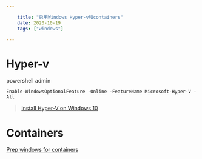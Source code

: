 ```yaml
---

    title: "启用Windows Hyper-v和containers"
    date: 2020-10-19
    tags: ["windows"]

---
```

# Hyper-v
powershell admin
```commandline
Enable-WindowsOptionalFeature -Online -FeatureName Microsoft-Hyper-V -All
```
> [Install Hyper-V on Windows 10](https://docs.microsoft.com/en-us/virtualization/hyper-v-on-windows/quick-start/enable-hyper-v)

# Containers
[Prep windows for containers](https://docs.microsoft.com/en-us/virtualization/windowscontainers/quick-start/set-up-environment?tabs=Windows-Server)